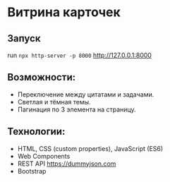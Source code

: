 # Витрина карточек

## Запуск
run `npx http-server -p 8000`
http://127.0.0.1:8000

## Возможности:
- Переключение между цитатами и задачами.
- Светлая и тёмная темы.
- Пагинация по 3 элемента на страницу.

## Технологии:
- HTML, CSS (custom properties), JavaScript (ES6)
- Web Components
- REST API https://dummyjson.com
- Bootstrap

